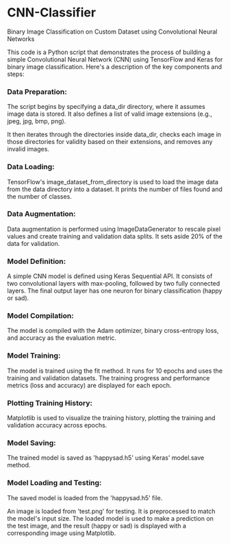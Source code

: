 # CNN-Classifier  
Binary Image Classification on Custom Dataset using Convolutional Neural Networks  

This code is a Python script that demonstrates the process of building a simple Convolutional Neural Network (CNN) using TensorFlow and Keras for binary image classification. Here's a description of the key components and steps:

### Data Preparation:

The script begins by specifying a data_dir directory, where it assumes image data is stored. It also defines a list of valid image extensions (e.g., jpeg, jpg, bmp, png).

It then iterates through the directories inside data_dir, checks each image in those directories for validity based on their extensions, and removes any invalid images.

### Data Loading:

TensorFlow's image_dataset_from_directory is used to load the image data from the data directory into a dataset. It prints the number of files found and the number of classes.
### Data Augmentation:

Data augmentation is performed using ImageDataGenerator to rescale pixel values and create training and validation data splits. It sets aside 20% of the data for validation.
### Model Definition:

A simple CNN model is defined using Keras Sequential API. It consists of two convolutional layers with max-pooling, followed by two fully connected layers. The final output layer has one neuron for binary classification (happy or sad).
### Model Compilation:

The model is compiled with the Adam optimizer, binary cross-entropy loss, and accuracy as the evaluation metric.
### Model Training:

The model is trained using the fit method. It runs for 10 epochs and uses the training and validation datasets. The training progress and performance metrics (loss and accuracy) are displayed for each epoch.
### Plotting Training History:

Matplotlib is used to visualize the training history, plotting the training and validation accuracy across epochs.
### Model Saving:

The trained model is saved as 'happysad.h5' using Keras' model.save method.
### Model Loading and Testing:

The saved model is loaded from the 'happysad.h5' file.

An image is loaded from 'test.png' for testing. It is preprocessed to match the model's input size.
The loaded model is used to make a prediction on the test image, and the result (happy or sad) is displayed with a corresponding image using Matplotlib.
